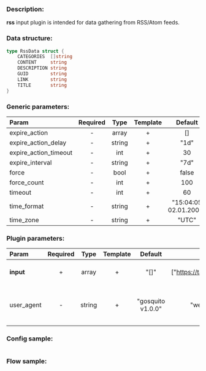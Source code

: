 ### Description:

**rss** input plugin is intended for data gathering from RSS/Atom feeds.

### Data structure:

```go
type RssData struct {
	CATEGORIES  []string
	CONTENT     string
	DESCRIPTION string
	GUID        string
	LINK        string
	TITLE       string
}
```

### Generic parameters:

| Param                 | Required |  Type  | Template |        Default        |
|:----------------------|:--------:|:------:|:--------:|:---------------------:|
| expire_action         |    -     | array  |    +     |          []           |
| expire_action_delay   |    -     | string |    +     |         "1d"          |
| expire_action_timeout |    -     |  int   |    +     |          30           |
| expire_interval       |    -     | string |    +     |         "7d"          |
| force                 |    -     |  bool  |    +     |         false         |
| force_count           |    -     |  int   |    +     |          100          |
| timeout               |    -     |  int   |    +     |          60           |
| time_format           |    -     | string |    +     | "15:04:05 02.01.2006" |
| time_zone             |    -     | string |    +     |         "UTC"         |


### Plugin parameters:

| Param      | Required |  Type  | Template |      Default      |            Example             | Description                          |
|:-----------|:--------:|:------:|:--------:|:-----------------:|:------------------------------:|:-------------------------------------|
| **input**  |    +     | array  |    +     |       "[]"        | ["https://tass.ru/rss/v2.xml"] | Array of RSS/Atom feeds.             |
| user_agent |    -     | string |    +     | "gosquito v1.0.0" |         "webchela 1.0"         | Custom User-Agent for HTTP requests. |


### Config sample:

```toml

```

### Flow sample:

```yaml
```


